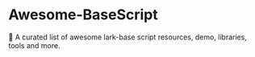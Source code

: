 # Awesome-BaseScript
🍻 A curated list of awesome lark-base script resources, demo, libraries, tools and more.
